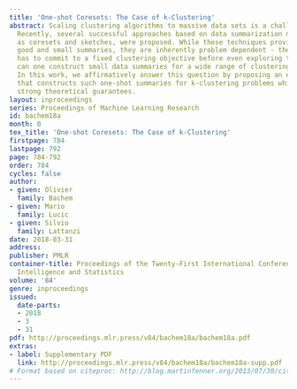 ```yaml
---
title: 'One-shot Coresets: The Case of k-Clustering'
abstract: Scaling clustering algorithms to massive data sets is a challenging task.
  Recently, several successful approaches based on data summarization methods, such
  as coresets and sketches, were proposed. While these techniques provide provably
  good and small summaries, they are inherently problem dependent - the practitioner
  has to commit to a fixed clustering objective before even exploring the data. However,
  can one construct small data summaries for a wide range of clustering problems simultaneously?
  In this work, we affirmatively answer this question by proposing an efficient algorithm
  that constructs such one-shot summaries for k-clustering problems while retaining
  strong theoretical guarantees.
layout: inproceedings
series: Proceedings of Machine Learning Research
id: bachem18a
month: 0
tex_title: 'One-shot Coresets: The Case of k-Clustering'
firstpage: 784
lastpage: 792
page: 784-792
order: 784
cycles: false
author:
- given: Olivier
  family: Bachem
- given: Mario
  family: Lucic
- given: Silvio
  family: Lattanzi
date: 2018-03-31
address: 
publisher: PMLR
container-title: Proceedings of the Twenty-First International Conference on Artficial
  Intelligence and Statistics
volume: '84'
genre: inproceedings
issued:
  date-parts:
  - 2018
  - 3
  - 31
pdf: http://proceedings.mlr.press/v84/bachem18a/bachem18a.pdf
extras:
- label: Supplementary PDF
  link: http://proceedings.mlr.press/v84/bachem18a/bachem18a-supp.pdf
# Format based on citeproc: http://blog.martinfenner.org/2013/07/30/citeproc-yaml-for-bibliographies/
---
```

